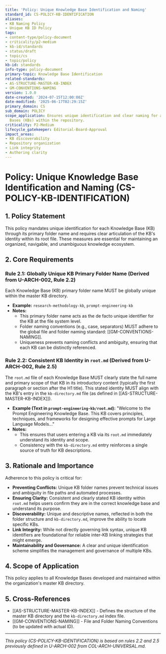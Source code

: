 ```yaml
---
title: 'Policy: Unique Knowledge Base Identification and Naming'
standard_id: CS-POLICY-KB-IDENTIFICATION
aliases:
- KB Naming Policy
- Unique KB ID Policy
tags:
- content-type/policy-document
- criticality/p2-medium
- kb-id/standards
- status/draft
- topic/cs
- topic/policy
kb-id: standards
info-type: policy-document
primary-topic: Knowledge Base Identification
related-standards:
- AS-STRUCTURE-MASTER-KB-INDEX
- GM-CONVENTIONS-NAMING
version: 1.0.0
date-created: '2024-07-15T12:00:00Z'
date-modified: '2025-06-17T02:29:15Z'
primary_domain: CS
sub_domain: POLICY
scope_application: Ensures unique identification and clear naming for all Knowledge
  Bases (KBs) within the repository.
criticality: P2-Medium
lifecycle_gatekeeper: Editorial-Board-Approval
impact_areas:
- KB discoverability
- Repository organization
- Link integrity
- Authoring clarity
---
```

# Policy: Unique Knowledge Base Identification and Naming (CS-POLICY-KB-IDENTIFICATION)

## 1. Policy Statement

This policy mandates unique identification for each Knowledge Base (KB) through its primary folder name and requires clear articulation of the KB's identity within its root file. These measures are essential for maintaining an organized, navigable, and unambiguous knowledge ecosystem.

## 2. Core Requirements

### Rule 2.1: Globally Unique KB Primary Folder Name (Derived from U-ARCH-002, Rule 2.2)
Each Knowledge Base (KB) primary folder name MUST be globally unique within the master KB directory.
*   **Example:** `research-methodology-kb`, `prompt-engineering-kb`
*   **Notes:**
    *   This primary folder name acts as the de facto unique identifier for the KB at the file system level.
    *   Folder naming conventions (e.g., case, separators) MUST adhere to the global file and folder naming standard: [[GM-CONVENTIONS-NAMING]].
    *   Uniqueness prevents naming conflicts and ambiguity, ensuring that each KB can be distinctly referenced.

### Rule 2.2: Consistent KB Identity in `root.md` (Derived from U-ARCH-002, Rule 2.5)
The `root.md` file of each Knowledge Base MUST clearly state the full name and primary scope of that KB in its introductory content (typically the first paragraph or section after the H1 title). This stated identity MUST align with the KB's entry in the `kb-directory.md` file (as defined in [[AS-STRUCTURE-MASTER-KB-INDEX]]).
*   **Example (Text in `prompt-engineering-kb/root.md`):** "Welcome to the Prompt Engineering Knowledge Base. This KB covers principles, techniques, and frameworks for designing effective prompts for Large Language Models..."
*   **Notes:**
    *   This ensures that users entering a KB via its `root.md` immediately understand its identity and scope.
    *   Consistency with the `kb-directory.md` entry reinforces a single source of truth for KB descriptions.

## 3. Rationale and Importance

Adherence to this policy is critical for:

*   **Preventing Conflicts:** Unique KB folder names prevent technical issues and ambiguity in file paths and automated processes.
*   **Ensuring Clarity:** Consistent and clearly stated KB identity within `root.md` helps users confirm they are in the correct knowledge base and understand its purpose.
*   **Discoverability:** Unique and descriptive names, reflected in both the folder structure and `kb-directory.md`, improve the ability to locate specific KBs.
*   **Link Integrity:** While not directly governing link syntax, unique KB identifiers are foundational for reliable inter-KB linking strategies that might emerge.
*   **Maintainability and Governance:** A clear and unique identification scheme simplifies the management and governance of multiple KBs.

## 4. Scope of Application

This policy applies to all Knowledge Bases developed and maintained within the organization's master KB directory.

## 5. Cross-References
- [[AS-STRUCTURE-MASTER-KB-INDEX]] - Defines the structure of the master KB directory and the `kb-directory.md` index file.
- [[GM-CONVENTIONS-NAMING]] - File and Folder Naming Conventions (to be updated with actual ID).

---
*This policy (CS-POLICY-KB-IDENTIFICATION) is based on rules 2.2 and 2.5 previously defined in U-ARCH-002 from COL-ARCH-UNIVERSAL.md.*
